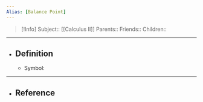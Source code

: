 ```yaml
---
Alias: [Balance Point]
---
```

> [!Info]
> Subject:: [[Calculus II]]
> Parents:: 
> Friends:: 
> Children:: 
---
- ## Definition
	- Symbol: 
---
- ## Reference
